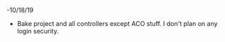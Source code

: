 -10/18/19
   - Bake project and all controllers except ACO stuff. 
   I don't plan on any login security.
   
